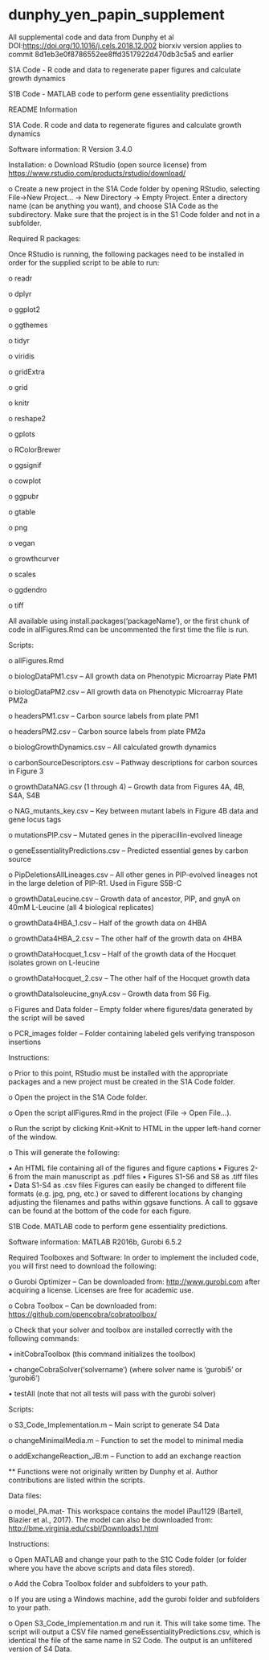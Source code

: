 # dunphy_yen_papin_supplement
All supplemental code and data from Dunphy et al 
DOI:https://doi.org/10.1016/j.cels.2018.12.002
biorxiv version applies to commit 8d1eb3e0f8786552ee8ffd3517922d470db3c5a5 and earlier

S1A Code - R code and data to regenerate paper figures and calculate growth dynamics

S1B Code - MATLAB code to perform gene essentiality predictions

README Information

S1A Code. R code and data to regenerate figures and calculate growth dynamics

Software information:
R Version 3.4.0

Installation: 
o	Download RStudio (open source license) from https://www.rstudio.com/products/rstudio/download/ 

o	Create a new project in the S1A Code folder by opening RStudio, selecting File->New Project… -> New Directory -> Empty Project. Enter a directory name (can be anything you want), and choose S1A Code as the subdirectory. Make sure that the project is in the S1 Code folder and not in a subfolder. 
 
Required R packages:

Once RStudio is running, the following packages need to be installed in order for the supplied script to be able to run: 

o	readr

o	dplyr

o	ggplot2

o	ggthemes

o	tidyr

o	viridis

o	gridExtra

o	grid

o	knitr

o	reshape2

o	gplots

o	RColorBrewer 

o	ggsignif

o	cowplot

o	ggpubr

o	gtable

o	png 

o vegan

o	growthcurver

o	scales

o	ggdendro 

o	tiff


All available using install.packages(‘packageName’), or the first chunk of code in allFigures.Rmd can be uncommented the first time the file is run. 

Scripts:

o	allFigures.Rmd

o	biologDataPM1.csv – All growth data on Phenotypic Microarray Plate PM1

o	biologDataPM2.csv – All growth data on Phenotypic Microarray Plate PM2a

o	headersPM1.csv – Carbon source labels from plate PM1

o	headersPM2.csv – Carbon source labels from plate PM2a

o	biologGrowthDynamics.csv – All calculated growth dynamics

o	carbonSourceDescriptors.csv – Pathway descriptions for carbon sources in Figure 3

o	growthDataNAG.csv (1 through 4) – Growth data from Figures 4A, 4B, S4A, S4B

o	NAG_mutants_key.csv – Key between mutant labels in Figure 4B data and gene locus tags

o	mutationsPIP.csv – Mutated genes in the piperacillin-evolved lineage

o	geneEssentialityPredictions.csv – Predicted essential genes by carbon source

o	PipDeletionsAllLineages.csv – All other genes in PIP-evolved lineages not in the large deletion of PIP-R1. Used in Figure S5B-C

o	growthDataLeucine.csv – Growth data of ancestor, PIP, and gnyA on 40mM L-Leucine (all 4 biological replicates)

o	growthData4HBA_1.csv – Half of the growth data on 4HBA

o	growthData4HBA_2.csv – The other half of the growth data on 4HBA

o	growthDataHocquet_1.csv – Half of the growth data of the Hocquet isolates grown on L-leucine

o	growthDataHocquet_2.csv – The other half of the Hocquet growth data

o	growthDataIsoleucine_gnyA.csv – Growth data from S6 Fig.

o	Figures and Data folder – Empty folder where figures/data generated by the script will be saved

o	PCR_images folder – Folder containing labeled gels verifying transposon insertions

Instructions: 

o	Prior to this point, RStudio must be installed with the appropriate packages and a new project must be created in the S1A Code folder.

o	Open the project in the S1A Code folder.

o	Open the script allFigures.Rmd in the project (File -> Open File…).

o	Run the script by clicking Knit->Knit to HTML in the upper left-hand corner of the window. 

o	This will generate the following:

  •	An HTML file containing all of the figures and figure captions
  •	Figures 2-6 from the main manuscript as .pdf files
  •	Figures S1-S6 and S8 as .tiff files 
  •	Data S1-S4 as .csv files
Figures can easily be changed to different file formats (e.g. jpg, png, etc.) or saved to different locations by changing adjusting the filenames and paths within ggsave functions. A call to ggsave can be found at the bottom of the code for each figure. 


S1B Code. MATLAB code to perform gene essentiality predictions.

Software information:
 MATLAB R2016b,
Gurobi 6.5.2

Required Toolboxes and Software:
In order to implement the included code, you will first need to download the following:

o	Gurobi Optimizer – Can be downloaded from: http://www.gurobi.com after acquiring a license. Licenses are free for academic use.  

o	Cobra Toolbox – Can be downloaded from: https://github.com/opencobra/cobratoolbox/

o	Check that your solver and toolbox are installed correctly with the following commands:

  •	initCobraToolbox (this command initializes the toolbox)

  •	changeCobraSolver(‘solvername’) (where solver name is ‘gurobi5’ or ‘gurobi6’)

  •	testAll (note that not all tests will pass with the gurobi solver)

Scripts:

o	S3_Code_Implementation.m – Main script to generate S4 Data

o	changeMinimalMedia.m – Function to set the model to minimal media

o	addExchangeReaction_JB.m – Function to add an exchange reaction 

** Functions were not originally written by Dunphy et al. Author contributions are listed within the scripts. 


Data files: 

o	model_PA.mat- This workspace contains the model iPau1129 (Bartell, Blazier et al., 2017). The model can also be downloaded from: 
http://bme.virginia.edu/csbl/Downloads1.html 


Instructions:

o	Open MATLAB and change your path to the S1C Code folder (or folder where you have the above scripts and data files stored).

o	Add the Cobra Toolbox folder and subfolders to your path. 

o	If you are using a Windows machine, add the gurobi folder and subfolders to your path.

o	Open S3_Code_Implementation.m and run it. This will take some time. The script will output a CSV file named geneEssentialityPredictions.csv, which is identical the file of the same name in S2 Code. The output is an unfiltered version of S4 Data. 
